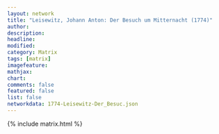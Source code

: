 ```yaml
---
layout: network
title: "Leisewitz, Johann Anton: Der Besuch um Mitternacht (1774)"
author:
description:
headline:
modified:
category: Matrix
tags: [matrix]
imagefeature: 
mathjax: 
chart: 
comments: false
featured: false
list: false
networkdata: 1774-Leisewitz-Der_Besuc.json
---
```

{% include matrix.html %}
